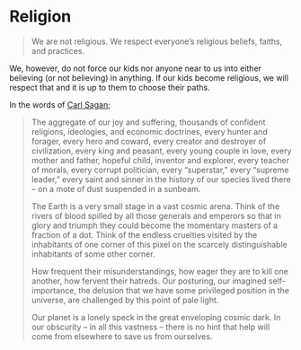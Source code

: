 # Religion

> We are not religious. We respect everyone’s religious beliefs, faiths, and practices.

We, however, do not force our kids nor anyone near to us into either believing (or not believing) in anything. If our kids become religious, we will respect that and it is up to them to choose their paths.

In the words of [Carl Sagan](https://en.wikipedia.org/wiki/Carl_Sagan);

> The aggregate of our joy and suffering, thousands of confident religions, ideologies, and economic doctrines, every hunter and forager, every hero and coward, every creator and destroyer of civilization, every king and peasant, every young couple in love, every mother and father, hopeful child, inventor and explorer, every teacher of morals, every corrupt politician, every “superstar,” every “supreme leader,” every saint and sinner in the history of our species lived there – on a mote of dust suspended in a sunbeam.
> 
> The Earth is a very small stage in a vast cosmic arena. Think of the rivers of blood spilled by all those generals and emperors so that in glory and triumph they could become the momentary masters of a fraction of a dot. Think of the endless cruelties visited by the inhabitants of one corner of this pixel on the scarcely distinguishable inhabitants of some other corner.
> 
> How frequent their misunderstandings, how eager they are to kill one another, how fervent their hatreds. Our posturing, our imagined self-importance, the delusion that we have some privileged position in the universe, are challenged by this point of pale light.
> 
> Our planet is a lonely speck in the great enveloping cosmic dark. In our obscurity – in all this vastness – there is no hint that help will come from elsewhere to save us from ourselves.
